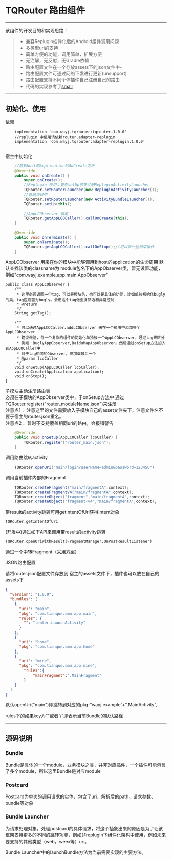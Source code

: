 # TQRouter 路由组件

------

该组件的开发目的和实现思路：

> * 兼容Replugin插件化后的Android组件调用问题
> * 多类型uri的支持
> * 简单方便的功能，调用简单，扩展方便
> * 无注解，无反射，无Gradle依赖
> * 路由配置文件在一个存放assets下的json文件中-
> * 路由配置文件可通过网络下发进行更新(unsupport)
> * 路由配置支持不同个体插件自己注册自己的路由
> * 代码的实现参考了[small](https://github.com/wequick/Small)

------

## 初始化、使用

依赖

```
    implementation 'com.wayj.tqrouter:tqrouter:1.0.0'
    //replugin 中使用请依赖router.adapter-replugin
    implementation 'com.wayj.tqrouter:adapter-replugin:1.0.0'
    
```

宿主中初始化

```java
    //放到host的Application的OnCreate方法
    @Override
	public void onCreate() {
		super.onCreate();
        //Replugin 使用：要在setUp前先注册RepluginActivityLauncher
	    TQRouter.setRouterLauncher(new RepluginActivityLauncher());
        //普通项目中
	    TQRouter.setRouterLauncher(new ActivityBundleLauncher());
	    TQRouter.setUp(this);
	    
	    //AppLCObserver 调用
	    TQRouter.getAppLCOCaller().callOnCreate(this);
	}
	
	@Override
    public void onTerminate() {
        super.onTerminate();
        TQRouter.getAppLCOCaller().callOnStop();//可以做一些结束操作
    }

```

AppLCObserver 用来在你的模块中能够调用到host的application的生命周期
默认查找该类的classname为 module包名下的AppObserver类，暂无设置功能，例如"com.wayj.example.app.main.AppObserver"
```
public class AppLCObserver {
    /**
     * 这里必须返回一个tag，可以是模块名，也可以是具体的功能，比如单独初始化bugly的类，tag应设置为bugly。会用这个tag做重复筛选和异常控制
     * @return
     */
    String getTag();

    /**
     * 可以通过AppLCOCaller.addLCObserver 来在一个模块中添加多个AppLCObserver
     * 建议做法，每一个复杂的组件的初始化单独放一个AppLCObserver，通过tag来区分
     * 例如：BuglyAppObserver,BaiduMapAppObserver。然后通过onSetup方法加入到AppLCOCaller中
     * 对于tag相同的Observer，仅加载最后一个
     * @param lcoCaller
     */
    void onSetup(AppLCOCaller lcoCaller);
    void onCreate(Application application);
    void onStop();
}
```

子模块主动注册路由表  
必须在子模块的AppObserver类中，于onSetup方法中 通过TQRouter.register("router_moduleName.json")来注册  
注意点1： 注意这里的文件需要放入子模块自己的asset文件夹下，注意文件名不要于宿主的router.json重名。  
注意点2： 暂时不支持覆盖相同uri的路由，会报错警告

```java
    @Override
    public void onSetup(AppLCOCaller lcoCaller) {
        TQRouter.register("router_main.json");
    }
```


调用路由跳转activity

```java
    TQRouter.openUri("main/login?userName=admin&password=123456")
```

调用当前插件内部的Fragment

```java
	TQRouter.createFragment("main/fragmentA",context);
	TQRouter.createFragmentV4("main/fragmentA",context);
	TQRouter.createObject("fragment","main/fragmentA",context);  
	TQRouter.createObject("fragment-v4","main/fragmentA",context); 
```

带result的activity跳转可用getIntentOfUri获得Intent对象

```
TQRouter.getIntentOfUri
```

(开发中)通过如下API来调用带result的activity跳转</p> 
```
TQRouter.openUriWithResult(FragmentManager,OnPostResultListener)
```
通过一个中转Fragment（[采用方案](https://blog.csdn.net/gengqiquan/article/details/74331845)）</p> 



JSON路由配置

请将router.json配置文件存放到 宿主的assets文件下，插件也可以放在自己的assets下

```json
{
  "version": "1.0.0",
  "bundles": [
    {
      "uri": "main",
      "pkg": "com.tianque.cmm.app.main",
      "rules": {
        "": ".enter.LaunchActivity"
      }
    },
    {
      "uri": "home",
      "pkg": "com.tianque.cmm.app.home"
    },
    {
      "uri": "mine",
      "pkg": "com.tianque.cmm.app.mine",
        "rules":{
            "mainFragment":".MainFragment"
        }
    }
  ]
}

```

默认openUri("main")即跳转到对应的pkg-“wayj.example”+".MainActivity",

rules下的如果key为“”或者“/”即表示当前Bundle的默认路径  

------

## 源码说明

### Bundle

Bundle是具体的一个module，业务模块之类，并非对应插件，一个插件可能包含了多个module，所以这里Bundle是对应module

### Postcard

Postcard为单次的调用请求的实体，包含了uri、解析后的path、请求参数、bundle等对象

### Bundle Launcher

为请求处理对象，处理postcard的具体请求，将这个抽象出来的原因是为了让该框架支持更多的不同的跳转功能，例如非replugin下组件化架构中使用，例如未来要支持的其他类型（web，weex等）uri。

Bundle Launcher中的launchBundle方法为当前需要实现的主要方法。

